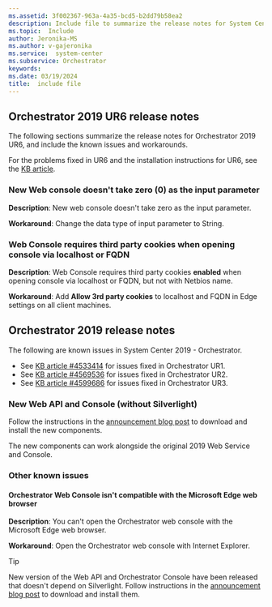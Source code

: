 ```yaml
---
ms.assetid: 3f002367-963a-4a35-bcd5-b2dd79b58ea2
description: Include file to summarize the release notes for System Center 2019 - Orchestrator.
ms.topic:  Include
author: Jeronika-MS
ms.author: v-gajeronika
ms.service:  system-center
ms.subservice: Orchestrator
keywords:
ms.date: 03/19/2024
title:  include file
---
```


## Orchestrator 2019 UR6 release notes

The following sections summarize the release notes for Orchestrator 2019 UR6, and include the known issues and workarounds.

For the problems fixed in UR6 and the installation instructions for UR6, see the [KB article](https://support.microsoft.com/kb/5035767).


### New Web console doesn't take zero (0) as the input parameter

**Description**: New web console doesn't take zero as the input parameter.

**Workaround**: Change the data type of input parameter to String.

### Web Console requires third party cookies when opening console via localhost or FQDN  

**Description**: Web Console requires third party cookies **enabled** when opening console via localhost or FQDN, but not with Netbios name.

**Workaround**: Add **Allow 3rd party cookies** to localhost and FQDN in Edge settings on all client machines.

## Orchestrator 2019 release notes

The following are known issues in System Center 2019 - Orchestrator.

- See [KB article #4533414](https://support.microsoft.com/help/4533414) for issues fixed in Orchestrator UR1.
- See [KB article #4569536](https://support.microsoft.com/help/4569536) for issues fixed in Orchestrator UR2.
- See [KB article #4599686](https://support.microsoft.com/help/4599686) for issues fixed in Orchestrator UR3.

### New Web API and Console (without Silverlight)

Follow the instructions in the [announcement blog post](https://techcommunity.microsoft.com/t5/system-center-blog/a-brand-new-web-console-for-orchestrator-2019/ba-p/3040427) to download and install the new components.

The new components can work alongside the original 2019 Web Service and Console.

### Other known issues

#### Orchestrator Web Console isn't compatible with the Microsoft Edge web browser

**Description**: You can't open the Orchestrator web console with the Microsoft Edge web browser.

**Workaround**: Open the Orchestrator web console with Internet Explorer.

> [!TIP]
> New version of the Web API and Orchestrator Console have been released that doesn't depend on Silverlight. Follow instructions in the [announcement blog post](https://techcommunity.microsoft.com/t5/system-center-blog/a-brand-new-web-console-for-orchestrator-2019/ba-p/3040427) to download and install them.
